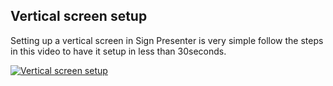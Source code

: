 ## Vertical screen setup

Setting up a vertical screen in Sign Presenter is very simple follow the steps in this video to have it setup in less than 30seconds.

[![Vertical screen setup](https://img.youtube.com/vi/8LE2L7zqV1I/0.jpg)](https://www.youtube.com/watch?v=8LE2L7zqV1I)
